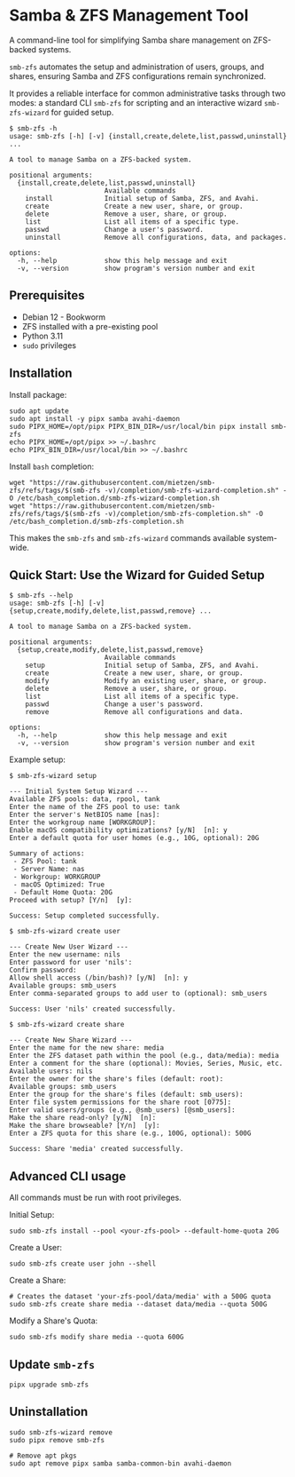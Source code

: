 # Samba & ZFS Management Tool

A command-line tool for simplifying Samba share management on ZFS-backed systems.

`smb-zfs` automates the setup and administration of users, groups, and shares, ensuring Samba and ZFS configurations remain synchronized.

It provides a reliable interface for common administrative tasks through two modes: a standard CLI `smb-zfs` for scripting and an interactive wizard `smb-zfs-wizard` for guided setup.

```text
$ smb-zfs -h
usage: smb-zfs [-h] [-v] {install,create,delete,list,passwd,uninstall} ...

A tool to manage Samba on a ZFS-backed system.

positional arguments:
  {install,create,delete,list,passwd,uninstall}
                        Available commands
    install             Initial setup of Samba, ZFS, and Avahi.
    create              Create a new user, share, or group.
    delete              Remove a user, share, or group.
    list                List all items of a specific type.
    passwd              Change a user's password.
    uninstall           Remove all configurations, data, and packages.

options:
  -h, --help            show this help message and exit
  -v, --version         show program's version number and exit
```

## Prerequisites

  - Debian 12 - Bookworm
  - ZFS installed with a pre-existing pool
  - Python 3.11
  - `sudo` privileges

## Installation

Install package:

```shell
sudo apt update
sudo apt install -y pipx samba avahi-daemon
sudo PIPX_HOME=/opt/pipx PIPX_BIN_DIR=/usr/local/bin pipx install smb-zfs
echo PIPX_HOME=/opt/pipx >> ~/.bashrc
echo PIPX_BIN_DIR=/usr/local/bin >> ~/.bashrc
```

Install `bash` completion:

```Shell
wget "https://raw.githubusercontent.com/mietzen/smb-zfs/refs/tags/$(smb-zfs -v)/completion/smb-zfs-wizard-completion.sh" -O /etc/bash_completion.d/smb-zfs-wizard-completion.sh
wget "https://raw.githubusercontent.com/mietzen/smb-zfs/refs/tags/$(smb-zfs -v)/completion/smb-zfs-completion.sh" -O /etc/bash_completion.d/smb-zfs-completion.sh
```

This makes the `smb-zfs` and `smb-zfs-wizard` commands available system-wide.

## Quick Start: Use the Wizard for Guided Setup

```shell
$ smb-zfs --help
usage: smb-zfs [-h] [-v] {setup,create,modify,delete,list,passwd,remove} ...

A tool to manage Samba on a ZFS-backed system.

positional arguments:
  {setup,create,modify,delete,list,passwd,remove}
                        Available commands
    setup               Initial setup of Samba, ZFS, and Avahi.
    create              Create a new user, share, or group.
    modify              Modify an existing user, share, or group.
    delete              Remove a user, share, or group.
    list                List all items of a specific type.
    passwd              Change a user's password.
    remove              Remove all configurations and data.

options:
  -h, --help            show this help message and exit
  -v, --version         show program's version number and exit
```

Example setup:

```shell
$ smb-zfs-wizard setup

--- Initial System Setup Wizard ---
Available ZFS pools: data, rpool, tank
Enter the name of the ZFS pool to use: tank
Enter the server's NetBIOS name [nas]:
Enter the workgroup name [WORKGROUP]:
Enable macOS compatibility optimizations? [y/N]  [n]: y
Enter a default quota for user homes (e.g., 10G, optional): 20G

Summary of actions:
 - ZFS Pool: tank
 - Server Name: nas
 - Workgroup: WORKGROUP
 - macOS Optimized: True
 - Default Home Quota: 20G
Proceed with setup? [Y/n]  [y]:

Success: Setup completed successfully.
```

```shell
$ smb-zfs-wizard create user

--- Create New User Wizard ---
Enter the new username: nils
Enter password for user 'nils':
Confirm password:
Allow shell access (/bin/bash)? [y/N]  [n]: y
Available groups: smb_users
Enter comma-separated groups to add user to (optional): smb_users

Success: User 'nils' created successfully.
```

```shell
$ smb-zfs-wizard create share

--- Create New Share Wizard ---
Enter the name for the new share: media
Enter the ZFS dataset path within the pool (e.g., data/media): media
Enter a comment for the share (optional): Movies, Series, Music, etc.
Available users: nils
Enter the owner for the share's files (default: root):
Available groups: smb_users
Enter the group for the share's files (default: smb_users):
Enter file system permissions for the share root [0775]:
Enter valid users/groups (e.g., @smb_users) [@smb_users]:
Make the share read-only? [y/N]  [n]:
Make the share browseable? [Y/n]  [y]:
Enter a ZFS quota for this share (e.g., 100G, optional): 500G

Success: Share 'media' created successfully.
```

## Advanced CLI usage

All commands must be run with root privileges.

Initial Setup:

```shell
sudo smb-zfs install --pool <your-zfs-pool> --default-home-quota 20G
```

Create a User:

```shell
sudo smb-zfs create user john --shell
```

Create a Share:

```shell
# Creates the dataset 'your-zfs-pool/data/media' with a 500G quota
sudo smb-zfs create share media --dataset data/media --quota 500G
```

Modify a Share's Quota:

```shell
sudo smb-zfs modify share media --quota 600G
```

## Update `smb-zfs`

```shell
pipx upgrade smb-zfs
```

## Uninstallation

```shell
sudo smb-zfs-wizard remove
sudo pipx remove smb-zfs

# Remove apt pkgs
sudo apt remove pipx samba samba-common-bin avahi-daemon
```
